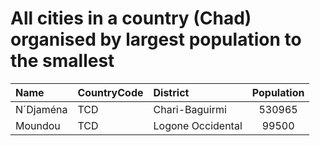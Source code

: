 # All cities in a country (Chad) organised by largest population to the smallest

| Name | CountryCode | District | Population |
| :--- | :--- | :--- | :---: |
|N´Djaména|TCD|Chari-Baguirmi|530965|
|Moundou|TCD|Logone Occidental|99500|
